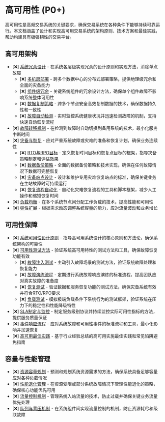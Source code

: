 # 高可用性 (P0+)

高可用性是高频交易系统的关键要求，确保交易系统在各种条件下能够持续可靠运行。本文档涵盖了设计和实现高可用交易系统的架构原则、技术方案和最佳实践，帮助构建具有极强韧性的交易平台。

## 高可用架构
- [❌] [系统冗余设计](./high-availability/redundancy.md) - 在系统各层级实现冗余的设计原则和实现方法，消除单点故障
  - [❌] [多机房部署](./high-availability/redundancy/multi-datacenter.md) - 跨多个数据中心的分布式部署策略，提供地理级冗余和全面的灾备能力
  - [❌] [组件级冗余](./high-availability/redundancy/component-level.md) - 关键系统组件的冗余设计方法，确保单个组件故障不影响系统整体可用性
  - [❌] [数据复制策略](./high-availability/redundancy/data-replication.md) - 跨多个节点安全高效复制数据的技术，确保数据持久性和一致性
  - [❌] [故障自动检测](./high-availability/redundancy/failure-detection.md) - 实时监控系统健康状况并迅速检测故障的机制，支持快速自动恢复流程
- [❌] [故障转移机制](./high-availability/failover.md) - 在检测到故障时自动切换到备用系统的技术，最小化服务中断时间
- [❌] [灾备与恢复](./high-availability/disaster-recovery.md) - 应对严重系统故障或灾难的准备和恢复计划，确保业务连续性
  - [❌] [RTO与RPO目标](./high-availability/disaster-recovery/rto-rpo.md) - 定义恢复时间目标和恢复点目标的框架，指导灾备策略制定和评估效果
  - [❌] [数据备份策略](./high-availability/disaster-recovery/backup.md) - 全面的数据备份策略和技术实现，确保在任何故障情况下数据可完整恢复
  - [❌] [灾备站点设计](./high-availability/disaster-recovery/site-design.md) - 设计和维护专用灾难恢复站点的标准，确保关键业务在主站故障时可持续运行
  - [❌] [恢复流程自动化](./high-availability/disaster-recovery/automation.md) - 自动化灾难恢复流程的工具和脚本框架，减少人工操作和缩短恢复时间
- [❌] [负载均衡](./high-availability/load-balancing.md) - 在多个系统节点间分配工作负载的技术，提高性能和可用性
- [❌] [弹性扩展](./high-availability/scalability.md) - 根据需求动态调整系统容量的能力，应对流量波动和业务增长

## 可用性保障
- [❌] [系统可用性设计原则](./high-availability/principles.md) - 指导高可用系统设计的核心原则和方法论，确保系统架构的可靠性
- [❌] [可用性测试方法](./high-availability/testing.md) - 验证系统高可用特性的测试方法和工具，确保故障恢复功能有效
  - [❌] [故障注入测试](./high-availability/testing/fault-injection.md) - 主动引入故障场景的测试方法，验证系统故障处理和恢复能力
  - [❌] [故障演练流程](./high-availability/testing/drills.md) - 定期进行系统故障响应演练的标准流程，提高团队应对真实故障的准备度
  - [❌] [恢复测试](./high-availability/testing/recovery.md) - 验证数据和服务恢复功能的测试方法，确保灾备系统有效并符合RTO/RPO要求
  - [❌] [负载测试](./high-availability/testing/load.md) - 模拟极端负载条件下系统行为的测试框架，验证系统在压力下的稳定性和性能降级特性
- [❌] [SLA制定与监控](./high-availability/sla.md) - 制定服务级别协议并持续监控实际可用性指标的方法，提供服务质量保证
- [❌] [事件响应流程](./high-availability/incident-response.md) - 应对系统故障和可用性事件的标准流程和工具，最小化影响并加速恢复
- [❌] [高可用最佳实践](./high-availability/best-practices.md) - 基于行业经验总结的高可用实施最佳实践和常见陷阱避免指南

## 容量与性能管理
- [❌] [资源容量规划](./high-availability/capacity.md) - 预测和规划系统资源需求的方法，确保系统具备足够容量应对各种负载情况
- [❌] [性能退化管理](./high-availability/degradation.md) - 在资源受限或部分系统故障情况下管理性能退化的策略，确保核心功能优先可用
- [❌] [流量控制机制](./high-availability/traffic-control.md) - 管理系统入站流量的技术，防止过载并确保关键业务流量优先处理
- [❌] [队列与背压机制](./high-availability/backpressure.md) - 在系统组件间实现流量控制的机制，防止资源耗尽和级联故障 